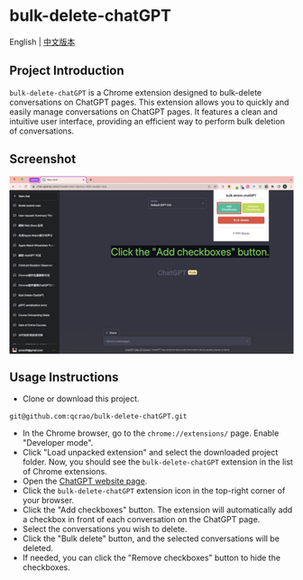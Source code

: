 # bulk-delete-chatGPT

English | [中文版本](./README-CN.md)

## Project Introduction

`bulk-delete-chatGPT` is a Chrome extension designed to bulk-delete conversations on ChatGPT pages. This extension allows you to quickly and easily manage conversations on ChatGPT pages. It features a clean and intuitive user interface, providing an efficient way to perform bulk deletion of conversations.

## Screenshot

<div style="display: flex; overflow-x: auto; white-space: nowrap;">
  <img src="./assets/1.jpg" alt="图片1" style="max-width: 100%; margin-right: 10px;">
  <img src="./assets/2.jpg" alt="图片2" style="max-width: 100%; margin-right: 10px;">
  <img src="./assets/3.jpg" alt="图片3" style="max-width: 100%;">
</div>

## Usage Instructions

- Clone or download this project.

```shell
git@github.com:qcrao/bulk-delete-chatGPT.git
```

- In the Chrome browser, go to the `chrome://extensions/` page. Enable "Developer mode".
- Click "Load unpacked extension" and select the downloaded project folder. Now, you should see the `bulk-delete-chatGPT` extension in the list of Chrome extensions.
- Open the [ChatGPT website page](https://chat.openai.com/).
- Click the `bulk-delete-chatGPT` extension icon in the top-right corner of your browser.
- Click the "Add checkboxes" button. The extension will automatically add a checkbox in front of each conversation on the ChatGPT page.
- Select the conversations you wish to delete.
- Click the "Bulk delete" button, and the selected conversations will be deleted.
- If needed, you can click the "Remove checkboxes" button to hide the checkboxes.
